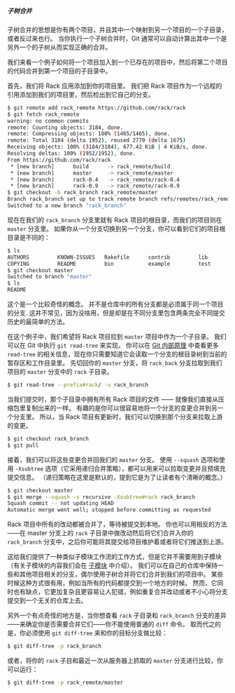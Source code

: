 ##### 子树合并

子树合并的思想是你有两个项目，并且其中一个映射到另一个项目的一个子目录，或者反过来也行。
当你执行一个子树合并时，Git 通常可以自动计算出其中一个是另外一个的子树从而实现正确的合并。

我们来看一个例子如何将一个项目加入到一个已存在的项目中，然后将第二个项目的代码合并到第一个项目的子目录中。

首先，我们将 Rack 应用添加到你的项目里。
我们把 Rack 项目作为一个远程的引用添加到我们的项目里，然后检出到它自己的分支。

```bash
$ git remote add rack_remote https://github.com/rack/rack
$ git fetch rack_remote
warning: no common commits
remote: Counting objects: 3184, done.
remote: Compressing objects: 100% (1465/1465), done.
remote: Total 3184 (delta 1952), reused 2770 (delta 1675)
Receiving objects: 100% (3184/3184), 677.42 KiB | 4 KiB/s, done.
Resolving deltas: 100% (1952/1952), done.
From https://github.com/rack/rack
 * [new branch]      build      -> rack_remote/build
 * [new branch]      master     -> rack_remote/master
 * [new branch]      rack-0.4   -> rack_remote/rack-0.4
 * [new branch]      rack-0.9   -> rack_remote/rack-0.9
$ git checkout -b rack_branch rack_remote/master
Branch rack_branch set up to track remote branch refs/remotes/rack_remote/master.
Switched to a new branch "rack_branch"
```

现在在我们的 `rack_branch` 分支里就有 Rack 项目的根目录，而我们的项目则在 `master` 分支里。
如果你从一个分支切换到另一个分支，你可以看到它们的项目根目录是不同的：

```bash
$ ls
AUTHORS         KNOWN-ISSUES   Rakefile      contrib         lib
COPYING         README         bin           example         test
$ git checkout master
Switched to branch "master"
$ ls
README
```

这个是一个比较奇怪的概念。
并不是仓库中的所有分支都是必须属于同一个项目的分支.
这并不常见，因为没啥用，但是却是在不同分支里包含两条完全不同提交历史的最简单的方法。

在这个例子中，我们希望将 Rack 项目拉到 `master` 项目中作为一个子目录。
我们可以在 Git 中执行 `git read-tree` 来实现。
你可以在 [Git 内部原理](10-git-internals/1-git-internals.md) 中查看更多 `read-tree` 的相关信息，现在你只需要知道它会读取一个分支的根目录树到当前的暂存区和工作目录里。
先切回你的 `master` 分支，将 `rack_back` 分支拉取到我们项目的 `master` 分支中的 `rack` 子目录。

```bash
$ git read-tree --prefix#rack/ -u rack_branch
```

当我们提交时，那个子目录中拥有所有 Rack 项目的文件 —— 就像我们直接从压缩包里复制出来的一样。
有趣的是你可以很容易地将一个分支的变更合并到另一个分支里。
所以，当 Rack 项目有更新时，我们可以切换到那个分支来拉取上游的变更。

```bash
$ git checkout rack_branch
$ git pull
```

接着，我们可以将这些变更合并回我们的 `master` 分支。
使用 `--squash` 选项和使用 `-Xsubtree` 选项（它采用递归合并策略），都可以用来可以拉取变更并且预填充提交信息。
（递归策略在这里是默认的，提到它是为了让读者有个清晰的概念。）

```bash
$ git checkout master
$ git merge --squash -s recursive -Xsubtree#rack rack_branch
Squash commit -- not updating HEAD
Automatic merge went well; stopped before committing as requested
```

Rack 项目中所有的改动都被合并了，等待被提交到本地。
你也可以用相反的方法——在 master 分支上的 `rack` 子目录中做改动然后将它们合并入你的 `rack_branch` 分支中，之后你可能将其提交给项目维护着或者将它们推送到上游。

这给我们提供了一种类似子模块工作流的工作方式，但是它并不需要用到子模块（有关子模块的内容我们会在 [子模块](07-git-tools/sections/submodules.md) 中介绍）。
我们可以在自己的仓库中保持一些和其他项目相关的分支，偶尔使用子树合并将它们合并到我们的项目中。
某些时候这种方式很有用，例如当所有的代码都提交到一个地方的时候。
然而，它同时也有缺点，它更加复杂且更容易让人犯错，例如重复合并改动或者不小心将分支提交到一个无关的仓库上去。

另外一个有点奇怪的地方是，当你想查看 `rack` 子目录和 `rack_branch` 分支的差异——来确定你是否需要合并它们——你不能使用普通的 `diff` 命令。
取而代之的是，你必须使用 `git diff-tree` 来和你的目标分支做比较：

```bash
$ git diff-tree -p rack_branch
```

或者，将你的 `rack` 子目和最近一次从服务器上抓取的 `master` 分支进行比较，你可以运行：

```bash
$ git diff-tree -p rack_remote/master
```
